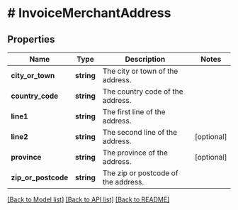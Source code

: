 # # InvoiceMerchantAddress

## Properties

Name | Type | Description | Notes
------------ | ------------- | ------------- | -------------
**city_or_town** | **string** | The city or town of the address. |
**country_code** | **string** | The country code of the address. |
**line1** | **string** | The first line of the address. |
**line2** | **string** | The second line of the address. | [optional]
**province** | **string** | The province of the address. | [optional]
**zip_or_postcode** | **string** | The zip or postcode of the address. |

[[Back to Model list]](../../README.md#models) [[Back to API list]](../../README.md#endpoints) [[Back to README]](../../README.md)
